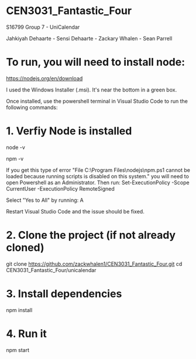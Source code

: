 # CEN3031_Fantastic_Four
S16799 Group 7 - UniCalendar

Jahkiyah Dehaarte - Sensi Dehaarte - Zackary Whalen - Sean Parrell

# To run, you will need to install node:

https://nodejs.org/en/download

I used the Windows Installer (.msi). It's near the bottom in a green box.

Once installed, use the powershell terminal in Visual Studio Code to run the following commands:
# 1. Verfiy Node is installed 
node -v

npm -v

If you get this type of error "File C:\Program Files\nodejs\npm.ps1 cannot be loaded because running scripts is disabled on this system." you will need to open Powershell as an Administrator. Then run:  Set-ExecutionPolicy -Scope CurrentUser -ExecutionPolicy RemoteSigned

Select "Yes to All" by running: A

Restart Visual Studio Code and the issue should be fixed.

# 2. Clone the project (if not already cloned)
git clone https://github.com/zackwhalen1/CEN3031_Fantastic_Four.git
cd CEN3031_Fantastic_Four/unicalendar

# 3. Install dependencies 
npm install

# 4. Run it
npm start
